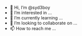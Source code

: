 - 👋 Hi, I’m @syd3boy
- 👀 I’m interested in ...
- 🌱 I’m currently learning ...
- 💞️ I’m looking to collaborate on ...
- 📫 How to reach me ...

<!---
syd3boy/syd3boy is a ✨ special ✨ repository because its `README.md` (this file) appears on your GitHub profile.
You can click the Preview link to take a look at your changes.
--->

